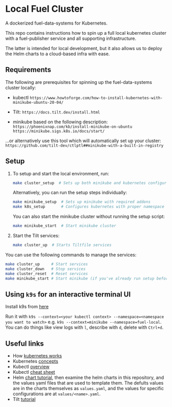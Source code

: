 # Local Fuel Cluster

A dockerized fuel-data-systems for Kubernetes.

This repo contains instructions how to spin up a full local kubernetes cluster with a fuel-publisher service and all supporting infrastructure.

The latter is intended for local development, but it also allows us to deploy the Helm charts to a cloud-based infra with ease.

## Requirements

The following are prerequisites for spinning up the fuel-data-systems cluster locally:

-   kubectl
    `https://www.howtoforge.com/how-to-install-kubernetes-with-minikube-ubuntu-20-04/`

-   Tilt:
    `https://docs.tilt.dev/install.html`

-   minikube based on the following description:
    `https://phoenixnap.com/kb/install-minikube-on-ubuntu`
    `https://minikube.sigs.k8s.io/docs/start/`

...or alternatively use this tool which will automatically set up your cluster:
`https://github.com/tilt-dev/ctlptl##minikube-with-a-built-in-registry`

## Setup

1. To setup and start the local environment, run:
   ```bash
   make cluster_setup  # Sets up both minikube and kubernetes configuration
   ```

   Alternatively, you can run the setup steps individually:
   ```bash
   make minikube_setup  # Sets up minikube with required addons
   make k8s_setup       # Configures kubernetes with proper namespace and context
   ```

   You can also start the minikube cluster without running the setup script:
   ```bash
   make minikube_start  # Start minikube cluster
   ```

2. Start the Tilt services:
   ```bash
   make cluster_up  # Starts Tiltfile services
   ```

You can use the following commands to manage the services:
```bash
make cluster_up     # Start services
make cluster_down   # Stop services
make cluster_reset  # Reset services
make minikube_start # Start minikube (if you've already run setup before)
```

## Using `k9s` for an interactive terminal UI

Install k9s from [here](https://github.com/derailed/k9s)

Run it with `k9s --context=<your kubectl context> --namespace=<namespace you want to watch>` e.g. `k9s --context=minikube --namespace=fuel-local`. You can do things like view logs with `l`, describe with `d`, delete with `Ctrl+d`.

## Useful links

-   How [kubernetes works](https://www.youtube.com/watch?v=ZuIQurh_kDk)
-   Kubernetes [concepts](https://kubernetes.io/docs/concepts/)
-   Kubectl [overview](https://kubernetes.io/docs/reference/kubectl/overview/)
-   Kubectl [cheat sheet](https://kubernetes.io/docs/reference/kubectl/cheatsheet/)
-   Helm [chart tutorial](https://docs.bitnami.com/kubernetes/how-to/create-your-first-helm-chart/), then examine the helm charts in this repository, and the values yaml files that are used to template them. The defults values are in the charts themselves as `values.yaml`, and the values for specific configurations are at `values/<name>.yaml`.
-   Tilt [tutorial](https://docs.tilt.dev/tutorial.html)
